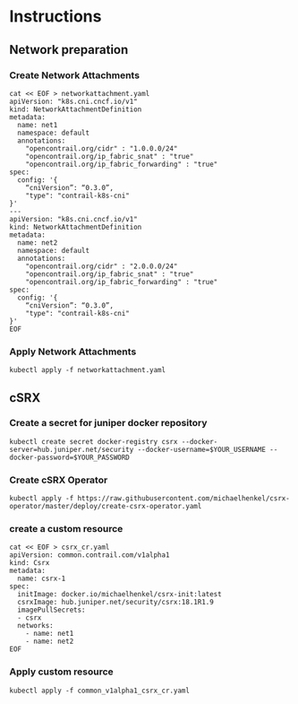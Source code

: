 # Instructions
## Network preparation
### Create Network Attachments
```
cat << EOF > networkattachment.yaml
apiVersion: "k8s.cni.cncf.io/v1"
kind: NetworkAttachmentDefinition
metadata:
  name: net1
  namespace: default
  annotations:
    "opencontrail.org/cidr" : "1.0.0.0/24"
    "opencontrail.org/ip_fabric_snat" : "true"
    "opencontrail.org/ip_fabric_forwarding" : "true"
spec:
  config: '{
    “cniVersion”: “0.3.0”,
    "type": "contrail-k8s-cni"
}'
---
apiVersion: "k8s.cni.cncf.io/v1"
kind: NetworkAttachmentDefinition
metadata:
  name: net2
  namespace: default
  annotations:
    "opencontrail.org/cidr" : "2.0.0.0/24"
    "opencontrail.org/ip_fabric_snat" : "true"
    "opencontrail.org/ip_fabric_forwarding" : "true"
spec:
  config: '{
    “cniVersion”: “0.3.0”,
    "type": "contrail-k8s-cni"
}'
EOF
```
### Apply Network Attachments
```
kubectl apply -f networkattachment.yaml
```
## cSRX
### Create a secret for juniper docker repository
```
kubectl create secret docker-registry csrx --docker-server=hub.juniper.net/security --docker-username=$YOUR_USERNAME --docker-password=$YOUR_PASSWORD
```
### Create cSRX Operator
```
kubectl apply -f https://raw.githubusercontent.com/michaelhenkel/csrx-operator/master/deploy/create-csrx-operator.yaml
```
### create a custom resource
```
cat << EOF > csrx_cr.yaml
apiVersion: common.contrail.com/v1alpha1
kind: Csrx
metadata:
  name: csrx-1
spec:
  initImage: docker.io/michaelhenkel/csrx-init:latest
  csrxImage: hub.juniper.net/security/csrx:18.1R1.9
  imagePullSecrets:
  - csrx
  networks:
    - name: net1
    - name: net2
EOF
```
### Apply custom resource
```
kubectl apply -f common_v1alpha1_csrx_cr.yaml
```
